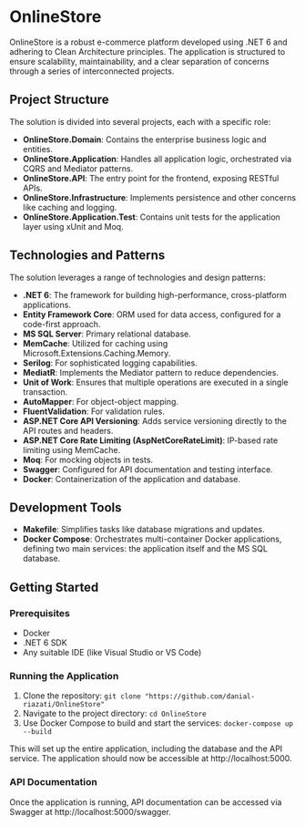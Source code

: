 # OnlineStore

OnlineStore is a robust e-commerce platform developed using .NET 6 and adhering to Clean Architecture principles. The application is structured to ensure scalability, maintainability, and a clear separation of concerns through a series of interconnected projects.

## Project Structure

The solution is divided into several projects, each with a specific role:

- **OnlineStore.Domain**: Contains the enterprise business logic and entities.
- **OnlineStore.Application**: Handles all application logic, orchestrated via CQRS and Mediator patterns.
- **OnlineStore.API**: The entry point for the frontend, exposing RESTful APIs.
- **OnlineStore.Infrastructure**: Implements persistence and other concerns like caching and logging.
- **OnlineStore.Application.Test**: Contains unit tests for the application layer using xUnit and Moq.

## Technologies and Patterns

The solution leverages a range of technologies and design patterns:

- **.NET 6**: The framework for building high-performance, cross-platform applications.
- **Entity Framework Core**: ORM used for data access, configured for a code-first approach.
- **MS SQL Server**: Primary relational database.
- **MemCache**: Utilized for caching using Microsoft.Extensions.Caching.Memory.
- **Serilog**: For sophisticated logging capabilities.
- **MediatR**: Implements the Mediator pattern to reduce dependencies.
- **Unit of Work**: Ensures that multiple operations are executed in a single transaction.
- **AutoMapper**: For object-object mapping.
- **FluentValidation**: For validation rules.
- **ASP.NET Core API Versioning**: Adds service versioning directly to the API routes and headers.
- **ASP.NET Core Rate Limiting (AspNetCoreRateLimit)**: IP-based rate limiting using MemCache.
- **Moq**: For mocking objects in tests.
- **Swagger**: Configured for API documentation and testing interface.
- **Docker**: Containerization of the application and database.

## Development Tools

- **Makefile**: Simplifies tasks like database migrations and updates.
- **Docker Compose**: Orchestrates multi-container Docker applications, defining two main services: the application itself and the MS SQL database.

## Getting Started

### Prerequisites

- Docker
- .NET 6 SDK
- Any suitable IDE (like Visual Studio or VS Code)

### Running the Application

1. Clone the repository:
``` git clone "https://github.com/danial-riazati/OnlineStore" ```
2. Navigate to the project directory:
``` cd OnlineStore ```
3. Use Docker Compose to build and start the services:
``` docker-compose up --build ```

This will set up the entire application, including the database and the API service. The application should now be accessible at http://localhost:5000.

### API Documentation
Once the application is running, API documentation can be accessed via Swagger at http://localhost:5000/swagger.




